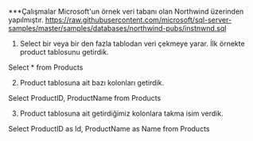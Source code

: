 ***Çalışmalar Microsoft'un örnek veri tabanı olan Northwind üzerinden yapılmıştır. 
https://raw.githubusercontent.com/microsoft/sql-server-samples/master/samples/databases/northwind-pubs/instnwnd.sql

1. Select bir veya bir den fazla tablodan veri çekmeye yarar. İlk örnekte product tablosunu getirdik.

Select * from Products

2. Product tablosuna ait bazı kolonları getirdik. 

Select ProductID, ProductName from Products

3. Product tablosuna ait getirdiğimiz kolonlara takma isim verdik. 

Select ProductID as Id, ProductName as Name from Products
